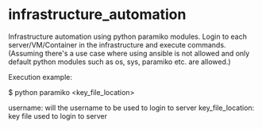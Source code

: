 # infrastructure_automation
Infrastructure automation using python paramiko modules. Login to each server/VM/Container in the infrastructure and execute commands. (Assuming there's a use case where using ansible is not allowed and only default python modules such as os, sys, paramiko etc. are allowed.)


Execution example:

$ python paramiko <username> <key_file_location>

username: will the username to be used to login to server
key_file_location: key file used to login to server
